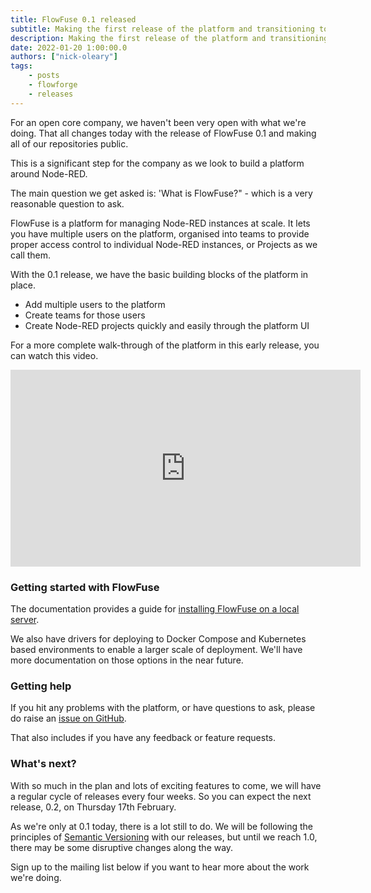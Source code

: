 ```yaml
---
title: FlowFuse 0.1 released
subtitle: Making the first release of the platform and transitioning to open development
description: Making the first release of the platform and transitioning to open development
date: 2022-01-20 1:00:00.0
authors: ["nick-oleary"]
tags:
    - posts
    - flowforge
    - releases
---
```


For an open core company, we haven't been very open with what we're doing. That all
changes today with the release of FlowFuse 0.1 and making all of our repositories
public.

This is a significant step for the company as we look to build a platform around Node-RED.

<!--more-->

The main question we get asked is: 'What is FlowFuse?" - which is a very reasonable
question to ask.

FlowFuse is a platform for managing Node-RED instances at scale. It lets you have
multiple users on the platform, organised into teams to provide proper access control
to individual Node-RED instances, or Projects as we call them.

With the 0.1 release, we have the basic building blocks of the platform in place.

 - Add multiple users to the platform
 - Create teams for those users
 - Create Node-RED projects quickly and easily through the platform UI

For a more complete walk-through of the platform in this early release, you can
watch this video.

<iframe width="560" height="315" src="https://www.youtube.com/embed/YYZDx8n17Ys" title="YouTube video player" frameborder="0" allow="accelerometer; autoplay; clipboard-write; encrypted-media; gyroscope; picture-in-picture" allowfullscreen></iframe>


### Getting started with FlowFuse

The documentation provides a guide for [installing FlowFuse on a local server](https://github.com/flowforge/flowforge/tree/main/docs).

We also have drivers for deploying to Docker Compose and Kubernetes based environments
to enable a larger scale of deployment. We'll have more documentation on those options
in the near future.

### Getting help

If you hit any problems with the platform, or have questions to ask, please do
raise an [issue on GitHub](https://github.com/flowforge/flowforge/issues).

That also includes if you have any feedback or feature requests.

### What's next?

With so much in the plan and lots of exciting features to come, we will have a
regular cycle of releases every four weeks. So you can expect the next release, 0.2,
on Thursday 17th February.

As we're only at 0.1 today, there is a lot still to do. We will be following the
principles of [Semantic Versioning](https://semver.org/) with our releases,
but until we reach 1.0, there may be some disruptive changes along the way.

Sign up to the mailing list below if you want to hear more about the work we're
doing.
